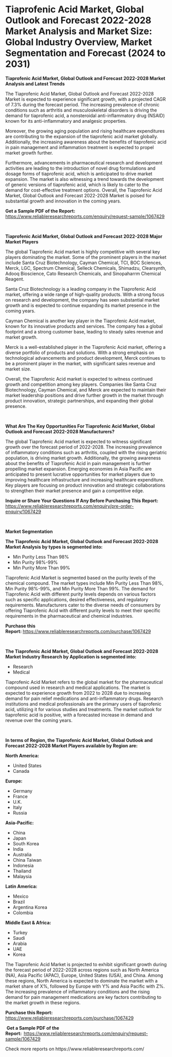 <p><h1>Tiaprofenic Acid Market, Global Outlook and Forecast 2022-2028 Market Analysis and Market Size: Global Industry Overview, Market Segmentation and Forecast (2024 to 2031)</h1></p><p><strong>Tiaprofenic Acid Market, Global Outlook and Forecast 2022-2028 Market Analysis and Latest Trends</strong></p>
<p><p>The Tiaprofenic Acid Market, Global Outlook and Forecast 2022-2028 Market is expected to experience significant growth, with a projected CAGR of 7.3% during the forecast period. The increasing prevalence of chronic conditions such as arthritis and musculoskeletal disorders is driving the demand for tiaprofenic acid, a nonsteroidal anti-inflammatory drug (NSAID) known for its anti-inflammatory and analgesic properties. </p><p>Moreover, the growing aging population and rising healthcare expenditures are contributing to the expansion of the tiaprofenic acid market globally. Additionally, the increasing awareness about the benefits of tiaprofenic acid in pain management and inflammation treatment is expected to propel market growth further.</p><p>Furthermore, advancements in pharmaceutical research and development activities are leading to the introduction of novel drug formulations and dosage forms of tiaprofenic acid, which is anticipated to drive market expansion. The market is also witnessing a trend towards the development of generic versions of tiaprofenic acid, which is likely to cater to the demand for cost-effective treatment options. Overall, the Tiaprofenic Acid Market, Global Outlook and Forecast 2022-2028 Market is poised for substantial growth and innovation in the coming years.</p></p>
<p><strong>Get a Sample PDF of the Report:&nbsp;</strong> <a href="https://www.reliableresearchreports.com/enquiry/request-sample/1067429">https://www.reliableresearchreports.com/enquiry/request-sample/1067429</a></p>
<p>&nbsp;</p>
<p><strong>Tiaprofenic Acid Market, Global Outlook and Forecast 2022-2028 Major Market Players</strong></p>
<p><p>The global Tiaprofenic Acid market is highly competitive with several key players dominating the market. Some of the prominent players in the market include Santa Cruz Biotechnology, Cayman Chemical, TCI, BOC Sciences, Merck, LGC, Spectrum Chemical, Selleck Chemicals, Shimadzu, Clearsynth, Adooq Bioscience, Cato Research Chemicals, and Sinopaharrm Chemical Reagent.</p><p>Santa Cruz Biotechnology is a leading company in the Tiaprofenic Acid market, offering a wide range of high-quality products. With a strong focus on research and development, the company has seen substantial market growth and is expected to continue expanding its market presence in the coming years.</p><p>Cayman Chemical is another key player in the Tiaprofenic Acid market, known for its innovative products and services. The company has a global footprint and a strong customer base, leading to steady sales revenue and market growth.</p><p>Merck is a well-established player in the Tiaprofenic Acid market, offering a diverse portfolio of products and solutions. With a strong emphasis on technological advancements and product development, Merck continues to be a prominent player in the market, with significant sales revenue and market size.</p><p>Overall, the Tiaprofenic Acid market is expected to witness continued growth and competition among key players. Companies like Santa Cruz Biotechnology, Cayman Chemical, and Merck are expected to maintain their market leadership positions and drive further growth in the market through product innovation, strategic partnerships, and expanding their global presence.</p></p>
<p>&nbsp;</p>
<p><strong>What Are The Key Opportunities For Tiaprofenic Acid Market, Global Outlook and Forecast 2022-2028 Manufacturers?</strong></p>
<p><p>The global Tiaprofenic Acid market is expected to witness significant growth over the forecast period of 2022-2028. The increasing prevalence of inflammatory conditions such as arthritis, coupled with the rising geriatric population, is driving market growth. Additionally, the growing awareness about the benefits of Tiaprofenic Acid in pain management is further propelling market expansion. Emerging economies in Asia Pacific are anticipated to present lucrative opportunities for market players due to improving healthcare infrastructure and increasing healthcare expenditure. Key players are focusing on product innovation and strategic collaborations to strengthen their market presence and gain a competitive edge.</p></p>
<p><strong>Inquire or Share Your Questions If Any Before Purchasing This Report:</strong> <a href="https://www.reliableresearchreports.com/enquiry/pre-order-enquiry/1067429">https://www.reliableresearchreports.com/enquiry/pre-order-enquiry/1067429</a></p>
<p>&nbsp;</p>
<p><strong>Market Segmentation</strong></p>
<p><strong>The Tiaprofenic Acid Market, Global Outlook and Forecast 2022-2028 Market Analysis by types is segmented into:</strong></p>
<p><ul><li>Min Purity Less Than 98%</li><li>Min Purity 98%-99%</li><li>Min Purity More Than 99%</li></ul></p>
<p><p>Tiaprofenic Acid Market is segmented based on the purity levels of the chemical compound. The market types include Min Purity Less Than 98%, Min Purity 98%-99%, and Min Purity More Than 99%. The demand for Tiaprofenic Acid with different purity levels depends on various factors such as specific applications, desired effectiveness, and regulatory requirements. Manufacturers cater to the diverse needs of consumers by offering Tiaprofenic Acid with different purity levels to meet their specific requirements in the pharmaceutical and chemical industries.</p></p>
<p><strong>Purchase this Report:&nbsp;</strong><a href="https://www.reliableresearchreports.com/purchase/1067429">https://www.reliableresearchreports.com/purchase/1067429</a></p>
<p>&nbsp;</p>
<p><strong>The Tiaprofenic Acid Market, Global Outlook and Forecast 2022-2028 Market Industry Research by Application is segmented into:</strong></p>
<p><ul><li>Research</li><li>Medical</li></ul></p>
<p><p>Tiaprofenic Acid Market refers to the global market for the pharmaceutical compound used in research and medical applications. The market is expected to experience growth from 2022 to 2028 due to increasing demand for pain relief medications and anti-inflammatory drugs. Research institutions and medical professionals are the primary users of tiaprofenic acid, utilizing it for various studies and treatments. The market outlook for tiaprofenic acid is positive, with a forecasted increase in demand and revenue over the coming years.</p></p>
<p>&nbsp;</p>
<p><strong>In terms of Region, the Tiaprofenic Acid Market, Global Outlook and Forecast 2022-2028 Market Players available by Region are:</strong></p>
<p>
    <p> <strong> North America: </strong>
        <ul>
            <li>United States</li>
            <li>Canada</li>
        </ul>
        </p> 
    <p> <strong> Europe: </strong>
        <ul>
            <li>Germany</li>
            <li>France</li>
            <li>U.K.</li>
            <li>Italy</li>
            <li>Russia</li>
        </ul>
        </p> 
    <p> <strong> Asia-Pacific: </strong>
        <ul>
            <li>China</li>
            <li>Japan</li>
            <li>South Korea</li>
            <li>India</li>
            <li>Australia</li>
            <li>China Taiwan</li>
            <li>Indonesia</li>
            <li>Thailand</li>
            <li>Malaysia</li>
        </ul>
        </p> 
    <p> <strong> Latin America: </strong>
        <ul>
            <li>Mexico</li>
            <li>Brazil</li>
            <li>Argentina Korea</li>
            <li>Colombia</li>
        </ul>
        </p> 
    <p> <strong> Middle East & Africa: </strong>
        <ul>
            <li>Turkey</li>
            <li>Saudi</li>
            <li>Arabia</li>
            <li>UAE</li>
            <li>Korea</li>
        </ul>
    </p>
    </p>
<p><p>The Tiaprofenic Acid Market is projected to exhibit significant growth during the forecast period of 2022-2028 across regions such as North America (NA), Asia Pacific (APAC), Europe, United States (USA), and China. Among these regions, North America is expected to dominate the market with a market share of X%, followed by Europe with Y% and Asia Pacific with Z%. The increasing prevalence of inflammatory conditions and the rising demand for pain management medications are key factors contributing to the market growth in these regions.</p></p>
<p><strong>Purchase this Report: </strong><a href="https://www.reliableresearchreports.com/purchase/1067429">https://www.reliableresearchreports.com/purchase/1067429</a></p>
<p>&nbsp;<strong>Get a Sample PDF of the Report:&nbsp;&nbsp;</strong><a href="https://www.reliableresearchreports.com/enquiry/request-sample/1067429">https://www.reliableresearchreports.com/enquiry/request-sample/1067429</a></p>
<p><strong></strong></p>
<p>Check more reports on https://www.reliableresearchreports.com/</p>